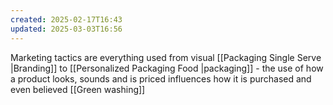 ```yaml
---
created: 2025-02-17T16:43
updated: 2025-03-03T16:56
---
```

Marketing tactics are everything used from visual [[Packaging Single Serve |Branding]] to [[Personalized Packaging Food |packaging]]  - the use of how a product looks, sounds and is priced influences how it is purchased and even believed [[Green washing]]